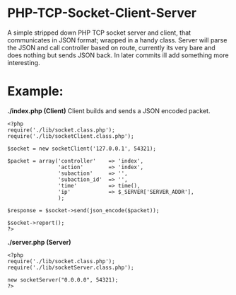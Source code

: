 PHP-TCP-Socket-Client-Server
============================

A simple stripped down PHP TCP socket server and client, that communicates in JSON format; wrapped in a handy class. 
Server will parse the JSON and call controller based on route, currently its very bare and does nothing but sends JSON back.
In later commits ill add something more interesting. 

Example:
===
**./index.php (Client)**
Client builds and sends a JSON encoded packet.

    <?php
    require('./lib/socket.class.php');
    require('./lib/socketClient.class.php');
    
    $socket = new socketClient('127.0.0.1', 54321);
    
    $packet = array('controller'    => 'index',
    				'action'	    => 'index',
    				'subaction'	    => '',
    				'subaction_id'  => '',
    				'time'		    => time(),
    				'ip'		    => $_SERVER['SERVER_ADDR'],
    				);
    
    $response = $socket->send(json_encode($packet));
    
    $socket->report();
    ?>

**./server.php (Server)**
    
    <?php
    require('./lib/socket.class.php');
    require('./lib/socketServer.class.php');
    
    new socketServer("0.0.0.0", 54321);
    ?>
